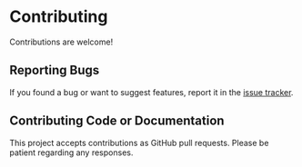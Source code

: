 # Contributing

Contributions are welcome!

## Reporting Bugs

If you found a bug or want to suggest features, report it in the [issue tracker](https://github.com/resah/tablet-weaving/issues).

## Contributing Code or Documentation

This project accepts contributions as GitHub pull requests. Please be patient regarding any responses.

